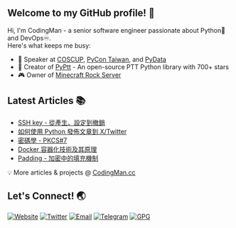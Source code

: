 ## Welcome to my GitHub profile! 👋

Hi, I'm CodingMan - a senior software engineer passionate about Python🐍 and DevOps♾️.  
Here's what keeps me busy:

* 🎤 Speaker at [COSCUP](https://coscup.org/2020/zh-TW/agenda/CFNNFA), [PyCon Taiwan](https://tw.pycon.org/2020/zh-hant/conference/talk/1124347947245371715/), and [PyData](https://pydata.org/taipei2020/program/talk-2/)
* 🚀 Creator of [PyPtt](https://pyptt.cc) - An open-source PTT Python library with 700+ stars
* 🎮 Owner of [Minecraft Rock Server](https://rock-mc.com/)

## Latest Articles 📚
<!-- BLOG-POST-LIST:START -->
- [SSH key - 從產生、設定到撤銷](https://codingman.cc/ssh-key-management)
- [如何使用 Python 發佈文章到 X/Twitter](https://codingman.cc/python-publish-to-twitter)
- [密碼學 - PKCS#7](https://codingman.cc/cryptography-pkcs-7)
- [Docker 容器化技術及其原理](https://codingman.cc/docker-containerization-technology-and-its-principle)
- [Padding - 加密中的填充機制](https://codingman.cc/padding)
<!-- BLOG-POST-LIST:END -->

💡 More articles & projects @ [CodingMan.cc](https://codingman.cc)  

## Let's Connect! 🌏
<div align="left">
  
[![Website](https://img.shields.io/badge/Website-codingman.cc-blue?style=flat-square&logo=firefox-browser)](https://codingman.cc)
[![Twitter](https://img.shields.io/badge/Twitter-PttCodingMan-1DA1F2?style=flat-square&logo=twitter)](https://twitter.com/PttCodingMan)
[![Email](https://img.shields.io/badge/Email-pttcodingman@gmail.com-D14836?style=flat-square&logo=gmail)](mailto:pttcodingman@gmail.com)
[![Telegram](https://img.shields.io/badge/Telegram-PttCodingMan-26A5E4?style=flat-square&logo=telegram)](https://t.me/PttCodingMan)
[![GPG](https://img.shields.io/badge/GPG-Key-333333?style=flat-square&logo=gnu-privacy-guard)](https://github.com/pttCodingMan.gpg)

</div>
